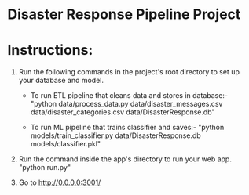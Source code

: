 # Disaster Response Pipeline Project

# Instructions:

1. Run the following commands in the project's root directory to set up your database and model.

    * To run ETL pipeline that cleans data and stores in database:-
        "python data/process_data.py data/disaster_messages.csv data/disaster_categories.csv data/DisasterResponse.db"

    * To run ML pipeline that trains classifier and saves:-
        "python models/train_classifier.py data/DisasterResponse.db models/classifier.pkl"

2. Run the command inside the app's directory to run your web app.
    "python run.py"

3. Go to http://0.0.0.0:3001/
